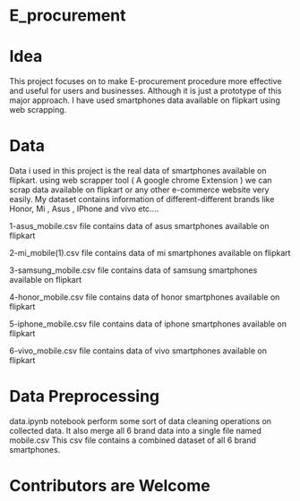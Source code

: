 # E_procurement

# Idea
<p>
  This project focuses on to make E-procurement procedure more effective and useful for users and businesses.
  Although it is just a prototype of this major approach.
  I have used smartphones data available on flipkart using web scrapping.

</p>
<h1>Data</h1>
<p>
  Data i used in this project is the real data of smartphones available on flipkart.
  using web scrapper tool ( A google chrome Extension ) we can scrap data available 
  on flipkart or any other e-commerce website very easily.
  My dataset contains information of different-different brands like Honor, Mi ,
  Asus , IPhone and vivo etc....
 
  1-asus_mobile.csv file contains data of asus smartphones available on flipkart
  
  2-mi_mobile(1).csv file contains data of mi smartphones available on flipkart
  
  3-samsung_mobile.csv file contains data of samsung smartphones available on flipkart
  
  4-honor_mobile.csv file contains data of honor smartphones available on flipkart
  
  5-iphone_mobile.csv file contains data of iphone smartphones available on flipkart
  
  6-vivo_mobile.csv file contains data of vivo smartphones available on flipkart

</p>

# Data Preprocessing
<p>
  data.ipynb notebook perform some sort of data cleaning operations on collected data.
  It also merge all 6 brand data into a single file named mobile.csv
  This csv file contains a combined dataset of all 6 brand smartphones.
 
 </p>
 
 <h1>Contributors are Welcome</h1>
 
 
